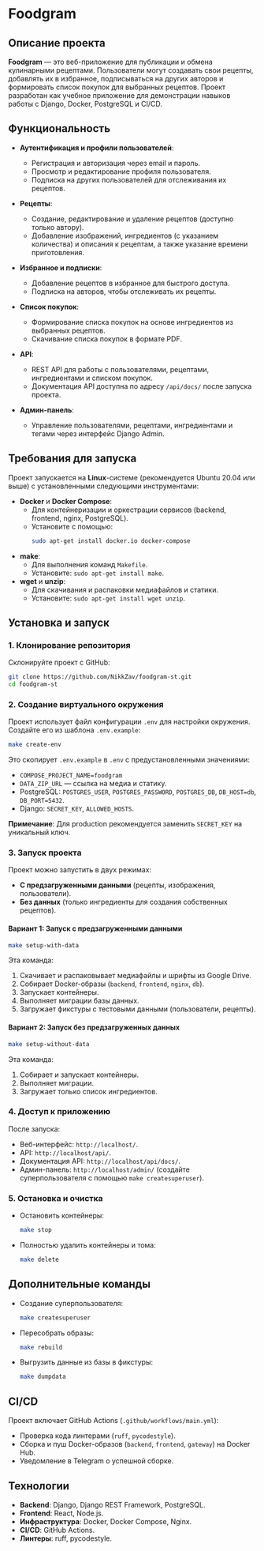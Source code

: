 # Foodgram

## Описание проекта

**Foodgram** — это веб-приложение для публикации и обмена кулинарными рецептами. Пользователи могут создавать свои рецепты, добавлять их в избранное, подписываться на других авторов и формировать список покупок для выбранных рецептов. Проект разработан как учебное приложение для демонстрации навыков работы с Django, Docker, PostgreSQL и CI/CD.

## Функциональность

- **Аутентификация и профили пользователей**:
  - Регистрация и авторизация через email и пароль.
  - Просмотр и редактирование профиля пользователя.
  - Подписка на других пользователей для отслеживания их рецептов.

- **Рецепты**:
  - Создание, редактирование и удаление рецептов (доступно только автору).
  - Добавление изображений, ингредиентов (с указанием количества) и описания к рецептам, а также указание времени приготовления.

- **Избранное и подписки**:
  - Добавление рецептов в избранное для быстрого доступа.
  - Подписка на авторов, чтобы отслеживать их рецепты.

- **Список покупок**:
  - Формирование списка покупок на основе ингредиентов из выбранных рецептов.
  - Скачивание списка покупок в формате PDF.

- **API**:
  - REST API для работы с пользователями, рецептами, ингредиентами и списком покупок.
  - Документация API доступна по адресу `/api/docs/` после запуска проекта.

- **Админ-панель**:
  - Управление пользователями, рецептами, ингредиентами и тегами через интерфейс Django Admin.

## Требования для запуска

Проект запускается на **Linux**-системе (рекомендуется Ubuntu 20.04 или выше) с установленными следующими инструментами:

- **Docker** и **Docker Compose**:
  - Для контейнеризации и оркестрации сервисов (backend, frontend, nginx, PostgreSQL).
  - Установите с помощью:
    ```bash
    sudo apt-get install docker.io docker-compose
    ```
- **make**:
  - Для выполнения команд `Makefile`.
  - Установите: `sudo apt-get install make`.
- **wget** и **unzip**:
  - Для скачивания и распаковки медиафайлов и статики.
  - Установите: `sudo apt-get install wget unzip`.

## Установка и запуск

### 1. Клонирование репозитория
Склонируйте проект с GitHub:
```bash
git clone https://github.com/NikkZav/foodgram-st.git
cd foodgram-st
```

### 2. Создание виртуального окружения
Проект использует файл конфигурации `.env` для настройки окружения. Создайте его из шаблона `.env.example`:
```bash
make create-env
```

Это скопирует `.env.example` в `.env` с предустановленными значениями:
- `COMPOSE_PROJECT_NAME=foodgram`
- `DATA_ZIP_URL` — ссылка на медиа и статику.
- PostgreSQL: `POSTGRES_USER`, `POSTGRES_PASSWORD`, `POSTGRES_DB`, `DB_HOST=db`, `DB_PORT=5432`.
- Django: `SECRET_KEY`, `ALLOWED_HOSTS`.

**Примечание**: Для production рекомендуется заменить `SECRET_KEY` на уникальный ключ.

### 3. Запуск проекта

Проект можно запустить в двух режимах:
- **С предзагруженными данными** (рецепты, изображения, пользователи).
- **Без данных** (только ингредиенты для создания собственных рецептов).

#### Вариант 1: Запуск с предзагруженными данными
```bash
make setup-with-data
```

Эта команда:
1. Скачивает и распаковывает медиафайлы и шрифты из Google Drive.
2. Собирает Docker-образы (`backend`, `frontend`, `nginx`, `db`).
3. Запускает контейнеры.
4. Выполняет миграции базы данных.
5. Загружает фикстуры с тестовыми данными (пользователи, рецепты).

#### Вариант 2: Запуск без предзагруженных данных
```bash
make setup-without-data
```

Эта команда:
1. Собирает и запускает контейнеры.
2. Выполняет миграции.
3. Загружает только список ингредиентов.

### 4. Доступ к приложению
После запуска:
- Веб-интерфейс: `http://localhost/`.
- API: `http://localhost/api/`.
- Документация API: `http://localhost/api/docs/`.
- Админ-панель: `http://localhost/admin/` (создайте суперпользователя с помощью `make createsuperuser`).

### 5. Остановка и очистка
- Остановить контейнеры:
  ```bash
  make stop
  ```
- Полностью удалить контейнеры и тома:
  ```bash
  make delete
  ```

## Дополнительные команды
- Создание суперпользователя:
  ```bash
  make createsuperuser
  ```
- Пересобрать образы:
  ```bash
  make rebuild
  ```
- Выгрузить данные из базы в фикстуры:
  ```bash
  make dumpdata
  ```

## CI/CD
Проект включает GitHub Actions (`.github/workflows/main.yml`):
- Проверка кода линтерами (`ruff`, `pycodestyle`).
- Сборка и пуш Docker-образов (`backend`, `frontend`, `gateway`) на Docker Hub.
- Уведомление в Telegram о успешной сборке.

## Технологии
- **Backend**: Django, Django REST Framework, PostgreSQL.
- **Frontend**: React, Node.js.
- **Инфраструктура**: Docker, Docker Compose, Nginx.
- **CI/CD**: GitHub Actions.
- **Линтеры**: ruff, pycodestyle.